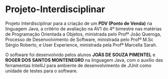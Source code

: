 # Projeto-Interdisciplinar
 Projeto Interdisciplinar para a criação de um **PDV (Ponto de Venda)** na linguagem Java, a critério de avaliação na AV1 do 4º bimestre nas matérias de Programação Orientada a Objetos, ministrada pelo Profº João Queroga, Processo de Desenvolvimento de Software, ministrada pelo Profº M.Sc Sérgio Roberto, e User Experience, ministrada pela Profª Marcella Sarah. 
 
 O software foi desenvolvido pelos alunos **JOÁS DE SOUZA PIMENTEL** e **ROGER DOS SANTOS MONTENEGRO** na linguagem Java, com o auxílio das ferramentas IntelliJ para ambiente de desenvolvimento de JUnit como unidade de testes para o software.
